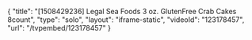 {
    "title": "[1508429236] Legal Sea Foods 3 oz. GlutenFree Crab Cakes 8count",
    "type": "solo",
    "layout": "iframe-static",
    "videoId": "123178457",
    "url": "\/tvpembed\/123178457"
}